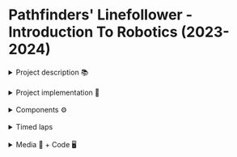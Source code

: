 # Pathfinders' Linefollower - Introduction To Robotics (2023-2024)

<details>
<summary>  Project description 📚</summary>
&nbsp;&nbsp;&nbsp;&nbsp; We were asked to design, build and code a line follower during a hackathon held by our Introduction To Robotics professor at the University of Bucharest. Teams consisted of around 3 students and we had to build a good enough line follower, capable of completing a predefined course in a limited time.
</details>

</br>

<details>
<summary>  Project implementation 🔧</summary>
&nbsp;&nbsp;&nbsp;&nbsp; At the beggining of the hackathon we focused strictly on the hardware part. We started by designing our chassis on a white cardboard, noting each component and marking as close as possible where we wanted everything to be and making a good image of the finished robot. </br>
&nbsp;&nbsp;&nbsp;&nbsp; After which we cut the cardboard to make our chassis, put each component in place using screws or zip ties and connected everything with wires from the arduino to the L293D motor driver on a medium breadboard and from a QTR-8A reflectant sensor to the arduino. </br>
&nbsp;&nbsp;&nbsp;&nbsp; Finnishing the hardware part of the line follower, we moved on to software. We scripted the first version of the code, implementing the PID control and through testing making sure our robot can finish in decent time a course. We then followed up with an automatic calibration function (before we had to manually calibrate the sensors each time we had a test run) and continued with tests and improvements until we got a satisfying time.
</details>

</br>

<details>
<summary>  Components ⚙️</summary>

- Arduino Uno
- Medium Breadboard
- Wires as needed
- L293D motor driver
- QTR-8A reflectance sensor
- Ball Caster
- Power Source (LiPo battery)
- 2 DC motors
- 2 wheels
- Self made chassis
- Zip ties
</details>

</br>

<details>
<summary> Timed laps </summary>

1. First lap: DNS &nbsp; - &nbsp; [#1 Attempt [YouTube]](https://youtu.be/d7cBhhvKf14)
2. Second lap: 19:359s &nbsp; - &nbsp; [#2 Attempt [YouTube]](https://youtu.be/dyZ4lOrvLbk)
3. Third lap: 20:556s &nbsp; - &nbsp; [#3 Attempt [YouTube]](https://youtu.be/f6i91MUnbYY)
</details>

</br>

<details>
<summary> Media 📸 + Code 🖥️</summary>
  <blockquote>
  <details><summary>&nbsp;&nbsp;&nbsp;&nbsp;Setup images: </summary>

![Image #1](/media/setupimg1.jpg) </br>
![Image #2](/media/setupimg2.jpg) </br>

  </details>
  </blockquote>
  </br>
  <blockquote>
  <details><summary>&nbsp;&nbsp;&nbsp;&nbsp;Fastest lap: </summary>

Time: 19:359s &nbsp; - &nbsp; [Fastest lap [YouTube]](https://youtu.be/dyZ4lOrvLbk)

  </details>
  </blockquote>
  
  </br>

  <blockquote>
  <details><summary>&nbsp;&nbsp;&nbsp;&nbsp;Code: </summary>

[Code file]()

  </details>
  </blockquote>
</details>
